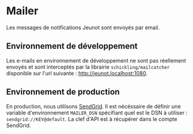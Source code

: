 # Mailer

Les messages de notifications Jeunot sont envoyés par email.

## Environnement de développement

Les e-mails en environnement de développement ne sont pas réellement envoyés et sont interceptés par la librairie `schickling/mailcatcher` disponible sur l'url suivante : http://jeunot.localhost:1080.

## Environnement de production

En production, nous utilisons [SendGrid](https://sendgrid.com). Il est nécéssaire de définir une variable d'environnement `MAILER_DSN` spécifiant quel est le DSN à utiliser : `sendgrid://KEY@default`.
La clef d'API est à récupérer dans le compte SendGrid.
